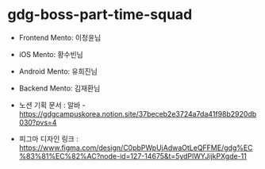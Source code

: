 # gdg-boss-part-time-squad


- Frontend Mento: 이정윤님

- iOS Mento: 황수빈님 

- Android Mento: 유희진님 

- Backend Mento: 김재환님 


- 노션 기획 문서 :
  알바 - https://gdgcampuskorea.notion.site/37beceb2e3724a7da41f98b2920db030?pvs=4

- 피그마 디자인 링크 : https://www.figma.com/design/C0pbPWpUjAdwaOtLeQFFME/gdg%EC%83%81%EC%82%AC?node-id=127-14675&t=5ydPlWYJijkPXgde-11

